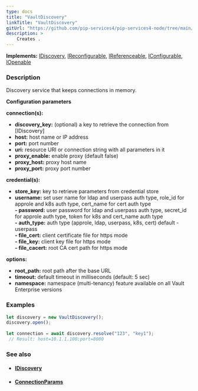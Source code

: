 ```yaml
---
type: docs
title: "VaultDiscovery"
linkTitle: "VaultDiscovery"
gitUrl: "https://github.com/pip-services4/pip-services4-node/tree/main/pip-services4-rabbitmq-node"
description: > 
    Creates .
---
```


**Implements:** [IDiscovery](../../../config/connect/idiscovery), [IReconfigurable](../../../components/config/ireconfigurable), [IReferenceable](../../../components/refer/ireferenceable), [IConfigurable](../../../components/config/iconfigurable), [IOpenable](../../../components/config/iconfigurable)

### Description
Discovery service that keeps connections in memory.

**Configuration parameters**

**connection(s):**    
     
- **discovery_key:**         (optional) a key to retrieve the connection from [IDiscovery]
- **host:**                  host name or IP address     
- **port:**                  port number     
- **uri:**                   resource URI or connection string with all parameters in it     
- **proxy_enable:**          enable proxy (default false)     
- **proxy_host:**            proxy host name     
- **proxy_port:**            proxy port number
  
**credential(s):**

- **store_key:**             key to retrieve parameters from credential store     
 - **username:**              set user name for ldap and userpass auth type, role_id for approle and k8s auth type, cert_name for cert auth type     
 **- password:**              user password for ldap and userpass auth type, secret_id for approle auth type, token for k8s and cert_name auth type     
 **- auth_type:**             auth type (approle, ldap, userpass, k8s, cert) default - userpass     
 **- file_cert:**             client certificate file for https mode     
 **- file_key:**              client key file for https mode     
 **- file_cacert:**           root CA cert path for https mode     
        
**options:**   

- **root_path:**             root path after the base URL     
- **timeout:**               default timeout in milliseconds (default: 5 sec)     
- **namespace:**             namespace (multi-tenancy) feature available on all Vault Enterprise versions         

### Examples

```typescript 
let discovery = new VaultDiscovery();
discovery.open();
    
let connection = await discovery.resolve("123", "key1");
 // Result: host=10.1.1.100;port=8080

```
### See also
- ####  [IDiscovery]()
- ####  [ConnectionParams]()
